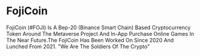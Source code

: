 # FojiCoin
FojiCoin (#FOJI) Is A Bep-20 (Binance Smart Chain) Based Cryptocurrency Token Around The Metaverse Project And In-App Purchase Online Games In The Near Future.The FojiCoin Has Been Worked On Since 2020 And Lunched From 2021. "We Are The Soldiers Of The Crypto"
